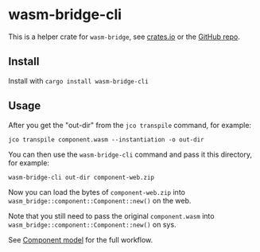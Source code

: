 # wasm-bridge-cli

This is a helper crate for `wasm-bridge`, see [crates.io](https://crates.io/crates/wasm-bridge) or the [GitHub repo](https://github.com/kajacx/wasm-bridge).

## Install

Install with `cargo install wasm-bridge-cli`

## Usage

After you get the "out-dir" from the `jco transpile` command, for example:

`jco transpile component.wasm --instantiation -o out-dir`

You can then use the `wasm-bridge-cli` command and pass it this directory, for example:

`wasm-bridge-cli out-dir component-web.zip`

Now you can load the bytes of `component-web.zip` into `wasm_bridge::component::Component::new()` on the web.

Note that you still need to pass the original `component.wasm` into `wasm_bridge::component::Component::new()` on sys.

See [Component model](/component_model.md) for the full workflow.
